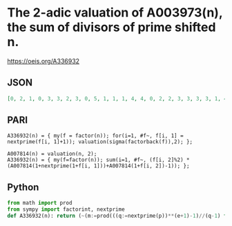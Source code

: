 # The 2\-adic valuation of A003973\(n\), the sum of divisors of prime shifted n\.
https://oeis.org/A336932
## JSON
```JSON
[0, 2, 1, 0, 3, 3, 2, 3, 0, 5, 1, 1, 1, 4, 4, 0, 2, 2, 3, 3, 3, 3, 1, 4, 0, 3, 2, 2, 5, 6, 1, 2, 2, 4, 5, 0, 1, 5, 2, 6, 2, 5, 4, 1, 3, 3, 1, 1, 0, 2, 3, 1, 2, 4, 4, 5, 4, 7, 1, 4, 2, 3, 2, 0, 4, 4, 3, 2, 2, 7, 1, 3, 4, 3, 1, 3, 3, 4, 2, 3, 0, 4, 1, 3, 5, 6, 6, 4, 1, 5, 3, 1, 2, 3, 6, 3, 1, 2, 1, 0, 3, 5, 2, 4, 6]
```
## PARI
```PARI
A336932(n) = { my(f = factor(n)); for(i=1, #f~, f[i, 1] = nextprime(f[i, 1]+1)); valuation(sigma(factorback(f)),2); };
```
```PARI
A007814(n) = valuation(n, 2);
A336932(n) = { my(f=factor(n)); sum(i=1, #f~, (f[i, 2]%2) * (A007814(1+nextprime(1+f[i, 1]))+A007814(1+f[i, 2])-1)); };
```
## Python
```Python
from math import prod
from sympy import factorint, nextprime
def A336932(n): return (~(m:=prod(((q:=nextprime(p))**(e+1)-1)//(q-1) for p,e in factorint(n).items()))& m-1).bit_length() # _Chai Wah Wu_, Jul 05 2022
```
